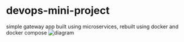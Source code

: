 # devops-mini-project
simple gateway app built using microservices, rebuilt using docker and docker compose
![diagram](https://github.com/michealbmullin/devops-bobsproject/commit/9377e8df86eebbb0e6789aae20294d251cd146ee)
